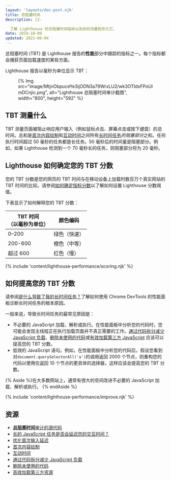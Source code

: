 ```yaml
---
layout: 'layouts/doc-post.njk'
title: 总阻塞时间
description: |2-

  了解 Lighthouse 的总阻塞时间指标以及如何测量和优化它。
date: 2019-10-09
updated: 2021-06-04
---
```


总阻塞时间 (TBT) 是 Lighthouse 报告的**性能**部分中跟踪的指标之一。每个指标都会捕获页面加载速度的某些方面。

Lighthouse 报告以毫秒为单位显示 TBT：

<figure>{% Img src="image/MtjnObpuceYe3ijODN3a79WrxLU2/wk3OTIdxFPoUImDCnjic.png", alt="Lighthouse 总阻塞时间审计截图", width="800", height="592" %}</figure>

## TBT 测量什么

TBT 测量页面被阻止响应用户输入（例如鼠标点击、屏幕点击或按下键盘）的总时间。总和是[首次内容绘制](https://web.dev/fcp/)和[互动时间](https://web.dev/tti/)之间所有[长时间任务](https://web.dev/long-tasks-devtools/)*的阻塞部分*之和。任何执行时间超过 50 毫秒的任务都是长任务。50 毫秒后的时间量是阻塞部分。例如，如果 Lighthouse 检测到一个 70 毫秒长的任务，则阻塞部分将为 20 毫秒。

## Lighthouse 如何确定您的 TBT 分数

您的 TBT 分数是您的网页的 TBT 时间与在移动设备上加载时数百万个真实网站的 TBT 时间的比较。请参阅[如何确定指标分数](/docs/lighthouse/performance/performance-scoring/#metric-scores)以了解如何设置 Lighthouse 分数阈值。

下表显示了如何解释您的 TBT 分数：

<div class="table-wrapper scrollbar">
  <table>
    <thead>
      <tr>
        <th>TBT 时间<br>（以毫秒为单位）</th>
        <th>颜色编码</th>
      </tr>
    </thead>
    <tbody>
      <tr>
        <td>0–200</td>
        <td>绿色（快速）</td>
      </tr>
      <tr>
        <td>200-600</td>
        <td>橙色（中等）</td>
      </tr>
      <tr>
        <td>超过 600</td>
        <td>红色（慢）</td>
      </tr>
    </tbody>
  </table>
</div>

{% include 'content/lighthouse-performance/scoring.njk' %}

## 如何提高您的 TBT 分数

请参阅[是什么导致了我的长时间任务？](https://web.dev/long-tasks-devtools/#what-is-causing-my-long-tasks)了解如何使用 Chrome DevTools 的性能面板诊断长时间任务的根本原因。

一般来说，导致长时间任务的最常见原因是：

- 不必要的 JavaScript 加载、解析或执行。在性能面板中分析您的代码时，您可能会发现主线程正在执行加载页面并不真正需要的工作。[通过代码拆分减少 JavaScript 负载](https://web.dev/reduce-javascript-payloads-with-code-splitting/)、[删除未使用的代码](https://web.dev/remove-unused-code/)或[有效加载第三方 JavaScript](https://web.dev/efficiently-load-third-party-javascript/) 应该可以提高您的 TBT 分数。
- 低效的 JavaScript 语句。例如，在性能面板中分析您的代码后，假设您看到对`document.querySelectorAll('a')`的调用返回 2000 个节点，则重构您的代码以使用仅返回 10 个节点的更具体的选择器，这样应该会提高您的 TBT 分数。

{% Aside %}在大多数网站上，通常有很大的空间改进不必要的 JavaScript 加载、解析或执行。 {% endAside %}

{% include 'content/lighthouse-performance/improve.njk' %}

## 资源

- [**总阻塞时间**审计的源代码](https://github.com/GoogleChrome/lighthouse/blob/master/lighthouse-core/audits/metrics/total-blocking-time.js)
- [长的 JavaScript 任务是否会延迟您的交互时间？](https://web.dev/long-tasks-devtools/)
- [优化首次输入延迟](https://web.dev/optimize-fid/)
- [首次内容绘制](https://web.dev/fcp/)
- [互动时间](https://web.dev/tti/)
- [通过代码拆分减少 JavaScript 负载](https://web.dev/reduce-javascript-payloads-with-code-splitting/)
- [删除未使用的代码](https://web.dev/remove-unused-code/)
- [高效加载第三方资源](https://web.dev/efficiently-load-third-party-javascript/)
